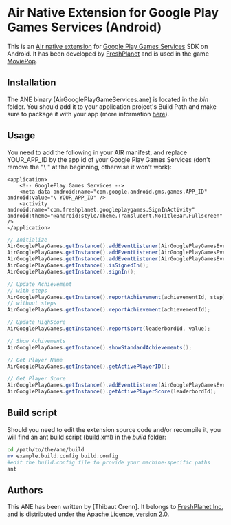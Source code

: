 Air Native Extension for Google Play Games Services (Android)
======================================

This is an [Air native extension](http://www.adobe.com/devnet/air/native-extensions-for-air.html) for [Google Play Games Services](http://developer.android.com/google/play-services/games.html/) SDK on Android. It has been developed by [FreshPlanet](http://freshplanet.com) and is used in the game [MoviePop](http://moviepop.net).


Installation
---------

The ANE binary (AirGooglePlayGameServices.ane) is located in the *bin* folder. You should add it to your application project's Build Path and make sure to package it with your app (more information [here](http://help.adobe.com/en_US/air/build/WS597e5dadb9cc1e0253f7d2fc1311b491071-8000.html)).


Usage
-----

You need to add the following in your AIR manifest, and replace YOUR_APP_ID by the app id of your Google Play Games Services (don't remove the "\ " at the beginning, otherwise it won't work):

	<application>
		<!-- GooglePlay Games Services -->
		<meta-data android:name="com.google.android.gms.games.APP_ID" android:value="\ YOUR_APP_ID" />
		<activity android:name="com.freshplanet.googleplaygames.SignInActivity" android:theme="@android:style/Theme.Translucent.NoTitleBar.Fullscreen" />
	</application>



```actionscript
// Initialize
AirGooglePlayGames.getInstance().addEventListener(AirGooglePlayGamesEvent.ON_SIGN_IN_SUCCESS, onSignInSuccess);
AirGooglePlayGames.getInstance().addEventListener(AirGooglePlayGamesEvent.ON_SIGN_OUT_SUCCESS, onSignOutSuccess);
AirGooglePlayGames.getInstance().addEventListener(AirGooglePlayGamesEvent.ON_SIGN_IN_FAIL, onSignInFail);
AirGooglePlayGames.getInstance().isSignedIn();
AirGooglePlayGames.getInstance().signIn();

// Update Achievement
// with steps
AirGooglePlayGames.getInstance().reportAchievement(achievementId, step);
// without steps
AirGooglePlayGames.getInstance().reportAchievement(achievementId);

// Update HighScore
AirGooglePlayGames.getInstance().reportScore(leaderbordId, value);

// Show Achivements
AirGooglePlayGames.getInstance().showStandardAchievements();

// Get Player Name
AirGooglePlayGames.getInstance().getActivePlayerID();

// Get Player Score
AirGooglePlayGames.getInstance().addEventListener(AirGooglePlayGamesEvent.ON_SCORE_LOADED, onScoreLoaded);
AirGooglePlayGames.getInstance().getActivePlayerScore(leaderbordId);
```


Build script
---------

Should you need to edit the extension source code and/or recompile it, you will find an ant build script (build.xml) in the *build* folder:

```bash
cd /path/to/the/ane/build
mv example.build.config build.config
#edit the build.config file to provide your machine-specific paths
ant
```


Authors
------

This ANE has been written by [Thibaut Crenn]. It belongs to [FreshPlanet Inc.](http://freshplanet.com) and is distributed under the [Apache Licence, version 2.0](http://www.apache.org/licenses/LICENSE-2.0).
